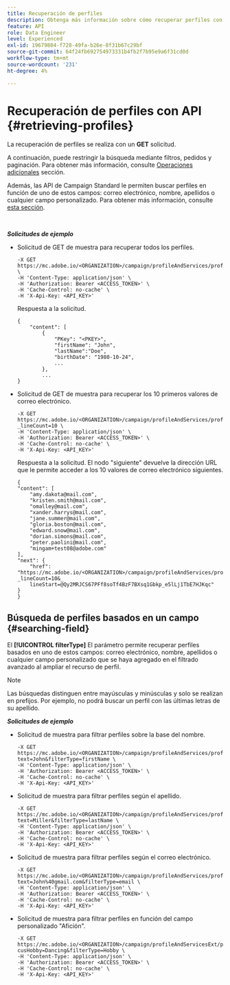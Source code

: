 ```yaml
---
title: Recuperación de perfiles
description: Obtenga más información sobre cómo recuperar perfiles con API
feature: API
role: Data Engineer
level: Experienced
exl-id: 19679804-f728-49fa-b26e-8f31b67c29bf
source-git-commit: 64f24fb692754973331b4fb2f7b95e9a6f31cd0d
workflow-type: tm+mt
source-wordcount: '231'
ht-degree: 4%

---
```


# Recuperación de perfiles con API {#retrieving-profiles}

La recuperación de perfiles se realiza con un **GET** solicitud.

A continuación, puede restringir la búsqueda mediante filtros, pedidos y paginación. Para obtener más información, consulte [Operaciones adicionales](../../api/using/sorting.md) sección.

Además, las API de Campaign Standard le permiten buscar perfiles en función de uno de estos campos: correo electrónico, nombre, apellidos o cualquier campo personalizado. Para obtener más información, consulte [esta sección](#searching-field).

<br/>

***Solicitudes de ejemplo***

* Solicitud de GET de muestra para recuperar todos los perfiles.

   ```
   -X GET https://mc.adobe.io/<ORGANIZATION>/campaign/profileAndServices/profile \
   -H 'Content-Type: application/json' \
   -H 'Authorization: Bearer <ACCESS_TOKEN>' \
   -H 'Cache-Control: no-cache' \
   -H 'X-Api-Key: <API_KEY>'
   ```

   Respuesta a la solicitud.

   ```
   {
       "content": [
           {
               "PKey": "<PKEY>",
               "firstName": "John",
               "lastName":"Doe",
               "birthDate": "1980-10-24",
               ...
           },
           ...
   }
   ```

* Solicitud de GET de muestra para recuperar los 10 primeros valores de correo electrónico.

   ```
   -X GET https://mc.adobe.io/<ORGANIZATION>/campaign/profileAndServices/profile/email?_lineCount=10 \
   -H 'Content-Type: application/json' \
   -H 'Authorization: Bearer <ACCESS_TOKEN>' \
   -H 'Cache-Control: no-cache' \
   -H 'X-Api-Key: <API_KEY>'
   ```

   Respuesta a la solicitud. El nodo &quot;siguiente&quot; devuelve la dirección URL que le permite acceder a los 10 valores de correo electrónico siguientes.

   ```
   {
   "content": [
       "amy.dakota@mail.com",
       "kristen.smith@mail.com",
       "omalley@mail.com",
       "xander.harrys@mail.com",
       "jane.summer@mail.com",
       "gloria.boston@mail.com",
       "edward.snow@mail.com",
       "dorian.simons@mail.com",
       "peter.paolini@mail.com",
       "mingam+test08@adobe.com"
   ],
   "next": {
       "href": "https://mc.adobe.io/<ORGANIZATION>/campaign/profileAndServices/profile/email?_lineCount=10&_
       lineStart=@Qy2MRJCS67PFf8soTf4BzF7BXsq1Gbkp_e5lLj1TbE7HJKqc"
   }
   }
   ```

## Búsqueda de perfiles basados en un campo {#searching-field}

El **[!UICONTROL filterType]** El parámetro permite recuperar perfiles basados en uno de estos campos: correo electrónico, nombre, apellidos o cualquier campo personalizado que se haya agregado en el filtrado avanzado al ampliar el recurso de perfil.

>[!NOTE]
>
>Las búsquedas distinguen entre mayúsculas y minúsculas y solo se realizan en prefijos. Por ejemplo, no podrá buscar un perfil con las últimas letras de su apellido.

***Solicitudes de ejemplo***

* Solicitud de muestra para filtrar perfiles sobre la base del nombre.

   ```
   -X GET https://mc.adobe.io/<ORGANIZATION>/campaign/profileAndServices/profile/byText?text=John&filterType=firstName \
   -H 'Content-Type: application/json' \
   -H 'Authorization: Bearer <ACCESS_TOKEN>' \
   -H 'Cache-Control: no-cache' \
   -H 'X-Api-Key: <API_KEY>'
   ```

* Solicitud de muestra para filtrar perfiles según el apellido.

   ```
   -X GET https://mc.adobe.io/<ORGANIZATION>/campaign/profileAndServices/profile/byText?text=Miller&filterType=lastName \
   -H 'Content-Type: application/json' \
   -H 'Authorization: Bearer <ACCESS_TOKEN>' \
   -H 'Cache-Control: no-cache' \
   -H 'X-Api-Key: <API_KEY>'
   ```

* Solicitud de muestra para filtrar perfiles según el correo electrónico.

   ```
   -X GET https://mc.adobe.io/<ORGANIZATION>/campaign/profileAndServices/profile/byText?text=John%40gmail.com&filterType=email \
   -H 'Content-Type: application/json' \
   -H 'Authorization: Bearer <ACCESS_TOKEN>' \
   -H 'Cache-Control: no-cache' \
   -H 'X-Api-Key: <API_KEY>'
   ```

* Solicitud de muestra para filtrar perfiles en función del campo personalizado &quot;Afición&quot;.

   ```
   -X GET https://mc.adobe.io/<ORGANIZATION>/campaign/profileAndServicesExt/profile/byText?cusHobby=Dancing&filterType=Hobby \
   -H 'Content-Type: application/json' \
   -H 'Authorization: Bearer <ACCESS_TOKEN>' \
   -H 'Cache-Control: no-cache' \
   -H 'X-Api-Key: <API_KEY>'
   ```
